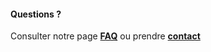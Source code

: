 #### Questions ?

Consulter notre page [__FAQ__](https://association-envol.info/faq) ou prendre [__contact__](https://association-envol.info/contact)

